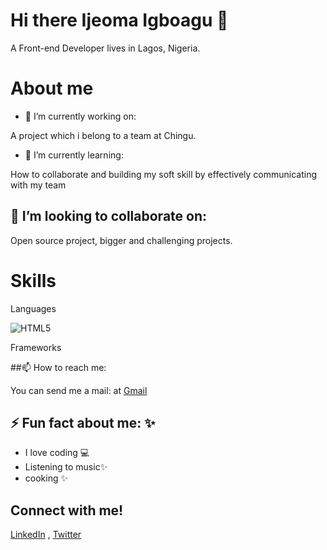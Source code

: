 # Hi there Ijeoma Igboagu  👋 

A Front-end Developer lives in Lagos, Nigeria.


# About me


- 🔭 I’m currently working on:

A project which i belong to a team at Chingu.

- 🌱 I’m currently learning:

How to collaborate and building my soft skill by effectively communicating with my team

## 👯 I’m looking to collaborate on:

Open source project, bigger and challenging projects.

# Skills 

Languages

![HTML5](https://www.google.com/url?sa=i&url=https%3A%2F%2Ftechbeacon.com%2Fapp-dev-testing%2Fhtml5-mobile-app-or-native-it-depends&psig=AOvVaw1bGD082Km2EIfslzPgTa3H&ust=1645634013823000&source=images&cd=vfe&ved=0CAsQjRxqFwoTCJiau_Xfk_YCFQAAAAAdAAAAABAD)
      
Frameworks
      

##📫 How to reach me:

You can send me a mail: at [Gmail](https://ijeonyi@gmail.com)

## ⚡️ Fun fact about me: ✨

- I love coding :computer:
- Listening to music✨
- cooking ✨

## Connect with me!

[LinkedIn](https://linkedin.com/in/ijeoma-igboagu/) , [Twitter](https://twitter.com/ijaydimples)









